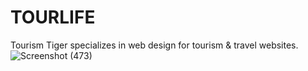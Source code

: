 # TOURLIFE
 Tourism Tiger specializes in web design for tourism & travel websites.
![Screenshot (473)](https://user-images.githubusercontent.com/65695097/139507548-b77dcd28-6b2b-4874-b957-dbfd1ec52876.png)
